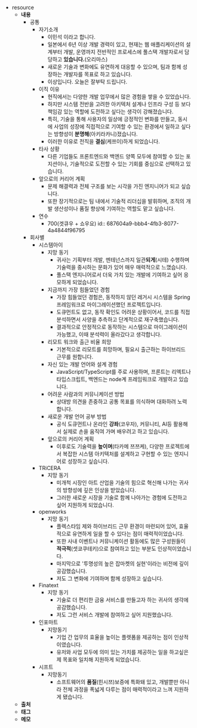 - resource
	- **내용**
		- 공통
			- 자기소개
				- 이민석 이라고 합니다.
				- 일본에서 6년 이상 개발 경력이 있고, 현재는 웹 애플리케이션의 설계부터 개발, 운영까지 전반적인 프로세스에  풀스택 개발자로서 담당하고 **있습니다.**(오리마스)
				- 새로운 기술과 변화에도 유연하게 대응할 수 있으며, 팀과 함께 성장하는 개발자를 목표로 하고 있습니다.
				- 이상입니다. 오늘은 잘부탁 드립니다.
			- 이직 이유
				- 현직에서는 다양한 개발 업무에서 많은 경험을 쌓을 수 있었습니다.
				- 하지만 시스템 전반을 고려한 아키텍처 설계나 인프라 구성 등 보다 책임감 있는 역할에 도전하고 싶다는 생각이 강해졌습니다.
				- 특히, 기술을 통해 사용자의 일상에 긍정적인 변화를 만들고, 동시에 사업의 성장에 직접적으로 기여할 수 있는 환경에서 일하고 싶다는 방향성이 **분명해**(아키라카니)졌습니다.
				- 이러한 이유로 전직을 **결심**(케쯔이)하게 되었습니다.
			- 타사 상황
				- 다른 기업들도 프론트엔드와 백엔드 양쪽 모두에 참여할 수 있는 포지션이나, 기술적으로 도전할 수 있는 기회를 중심으로 선택하고 있습니다.
			- 앞으로의 커리어 계획
				- 문제 해결력과 전체 구조를 보는 시각을 가진 엔지니어가 되고 싶습니다.
				- 또한 장기적으로는 팀 내에서 기술적 리더십을 발휘하며, 조직의 개발 생산성이나 품질 향상에 기여하는 역할도 맡고 싶습니다.
			- 연수
				- 700(겟큐우 + 쇼우요)
				  id:: 687604a9-bbb4-4fb3-8077-4a4844f96795
		- 회사별
			- 시스템아이
				- 지망 동기
					- 귀사는 기획부터 개발, 멘테넌스까지 일관**되게**(시테) 수행하며 기술력을 중시하는 문화가 있어 매우 매력적으로 느꼈습니다.
					- 풀스택 엔지니어로서 더욱 가치 있는 개발에 기여하고 싶어 응모하게 되었습니다.
				- 지금까지 가장 힘들었던 경험
					- 가장 힘들었던 경험은, 동작하지 않던 레거시 시스템을 Spring 프레임워크로 마이그레이션했던 프로젝트입니다.
					- 도큐먼트도 없고, 동작 확인도 어려운 상황이어서, 코드를 직접 분석하면서 사양을 추측하고 단계적으로 재구축했습니다.
					- 결과적으로 안정적으로 동작하는 시스템으로 마이그레이션이 가능했고, 이때 분석력이 올라갔다고 생각합니다.
				- 리모트 워크와 출근 비율 희망
					- 기본적으로 리모트를 희망하며, 필요시 출근하는 하이브리드 근무를 원합니다.
				- 자신 있는 개발 언어와 설계 경험
					- JavaScript/TypeScript를 주로 사용하며, 프론트는 리엑트나 타입스크립트, 백엔드는 node계 프레임워크로 개발하고 있습니다.
				- 어려운 사람과의 커뮤니케이션 방법
					- 상대방 의견을 존중하고 공통 목표를 의식하며 대화하려 노력합니다.
				- 새로운 개발 언어 공부 방법
					- 공식 도큐먼트나 온라인 **강좌**(코우자), 커뮤니티, AI등 활용해서 실제로 손을 움직여 가며 배우려고 하고 있습니다.
				- 앞으로의 커리어 계획
					- 이후로도 기술력을 **높이며**(타카메 쯔쯔케), 다양한 프로젝트에서 복잡한 시스템 아키텍처를 설계하고 구현할 수 있는 엔지니어로 성장하고 싶습니다.
			- TRiCERA
				- 지망 동기
					- 미개척 시장인 아트 산업을 기술의 힘으로 혁신해 나가는 귀사의 방향성에 깊은 인상을 받았습니다.
					- 그러한 새로운 시장을 기술로 함께 나아가는 경험에 도전하고 싶어 지원하게 되었습니다.
			- openworks
				- 지망 동기
					- 플렉스타임 제와 하이브리드 근무 환경이 마련되어 있어, 효율적으로 유연하게 일을 할 수 있다는 점이 매력적이었습니다.
					- 또한 사내 이벤트나 커뮤니케이션 활동에도 많은 구성원들이 **적극적**(셋쿄쿠테키)으로 참여하고 있는 부분도 인상적이었습니다.
					- 마지막으로 '투명성의 높은 잡마켓의 실현'이라는 비전에 깊이 공감했습니다.
					- 저도 그 변화에 기여하며 함께 성장하고 싶습니다.
			- Finatext
				- 지망 동기
					- 기술로 더 편리한 금융 서비스를 만들고자 하는 귀사의 생각에 공감했습니다.
					- 저도 그런 서비스 개발에 참여하고 싶어 지원했습니다.
			- 인포마트
				- 지망동기
					- 기업 간 업무의 효율을 높이는 플렛폼을 제공하는 점이 인상적이였습니다.
					- 유저와 사업 모두에 의미 있는 가치를 제공하는 일을 하고싶은 제 목표와 일치해 지원하게 되었습니다.
			- 시프트
				- 지망동기
					- 소프트웨어의 **품질**(힌시쯔)보증에 특화돼 있고, 개발뿐만 아니라 전체 과정을 폭넓게 다루는 점이 매력적이라고 느껴 지원하게 됐습니다.
	- **출처**
	- **태그**
	- **메모**